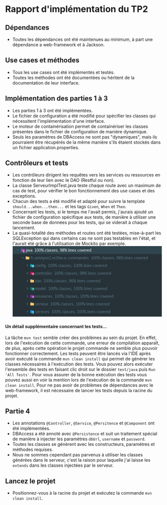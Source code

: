 # Rapport d'implémentation du TP2

## Dépendances
- Toutes les dépendances ont été maintenues au minimum, à part une dépendance a web-framework et à Jackson.

## Use cases et méthodes
- Tous les use cases ont été implémentés et testés.
- Toutes les méthodes ont été documentées ou héritent de la documentation de leur interface.

## Implémentation des parties 1 à 3
- Les parties 1 à 3 ont été implémentées.
- Le fichier de configuration a été modifié pour spécifier les classes qui nécessitent l'implémentation d'une interface.
- Le moteur de containérisation permet de containériser les classes présentes dans le fichier de configuration de manière dynamique.
- Seuls les paramètres de DBAccess ne sont pas "dynamiques", mais ils pourraient être récupérés de la même manière s'ils étaient stockés dans un fichier application.properties.

## Contrôleurs et tests
- Les contrôleurs dirigent les requêtes vers les services ou ressources en fonction de leur lien avec le DAO (Restful ou non).
- La classe ServeurImplTest.java teste chaque route avec un maximum de cas de test, pour vérifier le bon fonctionnement des use cases et des exceptions.
- Chacun des tests a été modifié et adapté pour suivre la template `should...when...then...` et les tags `Given`, `When` et `Then`.
- Concernant les tests, si le temps me l'avait permis, j'aurais ajouté un fichier de configuration spécifique aux tests, de manière à utiliser une seconde base de données pour les tests, qui se viderait à chaque lancement.
- La quasi-totalité des méthodes et routes ont été testées, mise-à-part les SQLException qui dans certains cas ne sont pas testables en l'état, et l'aurait été grâce à l'utilisation de Mockito par exemple.
![Coverage.PNG](commandes%2Fsrc%2Fmain%2Fresources%2Fcaptures%2FCoverage.PNG)

#### Un détail supplémentaire concernant les tests...
La tâche `mvn test` semble créer des problèmes au sein du projet.
En effet, lors de l'exécution de cette commande, une erreur de compilation apparaît, de plus, après cette opération le projet commande ne semble plus pouvoir fonctionner correctement.
Les tests peuvent être lancés via l'IDE après avoir exécuté la commande `mvn clean install` qui permet de générer les classes nécessaires à l'exécution des tests.
Vous pouvez alors exécuter l'ensemble des tests en faisant clic droit sur le dossier `test/java` puis `Run 'All Tests'`.
Pour vous assurer de la bonne exécution des tests vous pouvez aussi en voir la mention lors de l'exécution de la commande `mvn clean install`.
Pour ne pas avoir de problèmes de dépendances avec le web-framework, il est nécessaire de lancer les tests depuis la racine du projet.

## Partie 4
- Les annotations `@Controller`, `@Service`, `@Persitence` et `@Component` ont été implémentées.
- DBAccess a été annoté avec `@Persistence` et suit un traitement spécial de manière à injecter les paramètres `dbUrl`, `username` et `password`.
- Toutes les classes se génèrent avec les constructeurs, paramètres et méthodes requises.
- Nous ne sommes cependant pas parvenus à utiliser les classes générées dans le serveur, c'est la raison pour laquelle j'ai laisse les `extends` dans les classes injectées par le serveur.

## Lancez le projet
- Positionnez-vous à la racine du projet et exécutez la commande `mvn clean install`.
